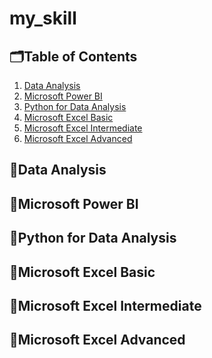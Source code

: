 # my_skill

## 🗂️Table of Contents
1. [Data Analysis]()
2. [Microsoft Power BI]()
3. [Python for Data Analysis]()
4. [Microsoft Excel Basic]()
5. [Microsoft Excel Intermediate]()
6. [Microsoft Excel Advanced]()

## 📑Data Analysis

## 📑Microsoft Power BI

## 📑Python for Data Analysis

## 📑Microsoft Excel Basic

## 📑Microsoft Excel Intermediate

## 📑Microsoft Excel Advanced